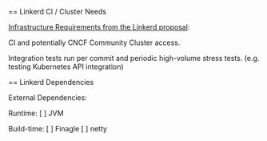== Linkerd CI / Cluster Needs

[Infrastructure Requirements from the Linkerd proposal](https://github.com/cncf/toc/blob/master/proposals/linkerd.adoc):

CI and potentially CNCF Community Cluster access.

Integration tests run per commit and periodic high-volume stress tests.
(e.g. testing Kubernetes API integration) 

== Linkerd Dependencies

External Dependencies:

Runtime:
 [ ] JVM

Build-time: 
 [ ] Finagle
 [ ] netty
